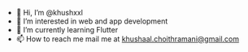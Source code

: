 - 👋 Hi, I’m @khushxxl
- 👀 I’m interested in web and app development
- 🌱 I’m currently learning Flutter 
- 📫 How to reach me mail me at khushaal.choithramani@gmail.com

<!---
khushxxl/khushxxl is a ✨ special ✨ repository because its `README.md` (this file) appears on your GitHub profile.
You can click the Preview link to take a look at your changes.
--->
